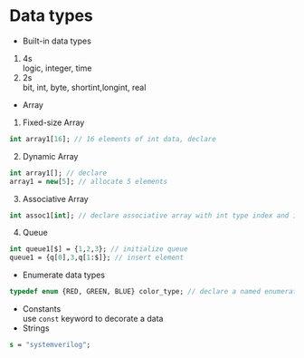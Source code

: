 # Data types
* Built-in data types 
 1. 4s  
  logic, integer, time 
 2. 2s  
  bit, int, byte, shortint,longint, real 
* Array 
1. Fixed-size Array 
```systemverilog
int array1[16]; // 16 elements of int data, declare
``` 
2. Dynamic Array 
```systemverilog
int array1[]; // declare
array1 = new[5]; // allocate 5 elements
```  
3. Associative Array
```systemverilog
int assoc1[int]; // declare associative array with int type index and int value
``` 
4. Queue
```systemverilog
int queue1[$] = {1,2,3}; // initialize queue
queue1 = {q[0],3,q[1:$]}; // insert element
``` 
* Enumerate data types
```systemverilog
typedef enum {RED, GREEN, BLUE} color_type; // declare a named enumerate data type
``` 
* Constants\
use `const` keyword to decorate a data
* Strings
```systemverilog
s = "systemverilog";
``` 

